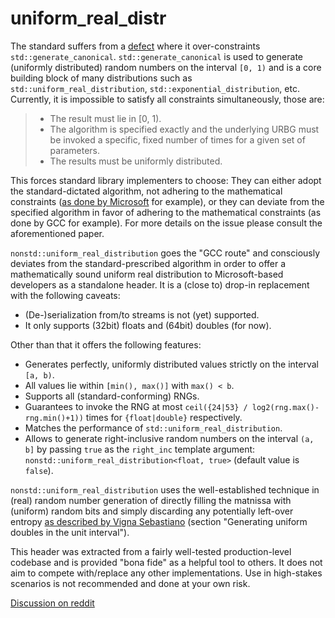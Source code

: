 # uniform_real_distr
The standard suffers from a [defect](http://www.open-std.org/jtc1/sc22/wg21/docs/papers/2018/p0952r0.html) where it over-constraints `std::generate_canonical`. `std::generate_canonical` is used to generate (uniformly distributed) random numbers on the interval `[0, 1)` and is a core building block of many distributions such as `std::uniform_real_distribution`, `std::exponential_distribution`, etc. Currently, it is impossible to satisfy all constraints simultaneously, those are:

> - The result must lie in [0, 1).
> - The algorithm is specified exactly and the underlying URBG must be invoked a specific, fixed number of times for a given set of parameters.
> - The results must be uniformly distributed.

This forces standard library implementers to choose: They can either adopt the standard-dictated algorithm, not adhering to the mathematical constraints ([as done by Microsoft](https://github.com/microsoft/STL/issues/1074) for example), or they can deviate from the specified algorithm in favor of adhering to the mathematical constraints (as done by GCC for example). For more details on the issue please consult the aforementioned paper.

`nonstd::uniform_real_distribution` goes the "GCC route" and consciously deviates from the standard-prescribed algorithm in order to offer a mathematically sound uniform real distribution to Microsoft-based developers as a standalone header. It is a (close to) drop-in replacement with the following caveats:

- (De-)serialization from/to streams is not (yet) supported.
- It only supports (32bit) floats and (64bit) doubles (for now).

Other than that it offers the following features:

- Generates perfectly, uniformly distributed values strictly on the interval `[a, b)`.
- All values lie within `[min(), max()]` with `max() < b`.
- Supports all (standard-conforming) RNGs.
- Guarantees to invoke the RNG at most `ceil({24|53} / log2(rng.max()-rng.min()+1))` times for `{float|double}` respectively.
- Matches the performance of `std::uniform_real_distribution`.
- Allows to generate right-inclusive random numbers on the interval `(a, b]` by passing `true` as the `right_inc` template argument: `nonstd::uniform_real_distribution<float, true>` (default value is `false`).

`nonstd::uniform_real_distribution` uses the well-established technique in (real) random number generation of directly filling the matnissa with (uniform) random bits and simply discarding any potentially left-over entropy [as described by Vigna Sebastiano](http://prng.di.unimi.it/) (section "Generating uniform doubles in the unit interval"). 

This header was extracted from a fairly well-tested production-level codebase and is provided "bona fide" as a helpful tool to others. It does not aim to compete with/replace any other implementations. Use in high-stakes scenarios is not recommended and done at your own risk.

[Discussion on reddit](https://www.reddit.com/r/cpp/comments/hw4cdl/nonstduniform_real_distribution_a_dropin/)
